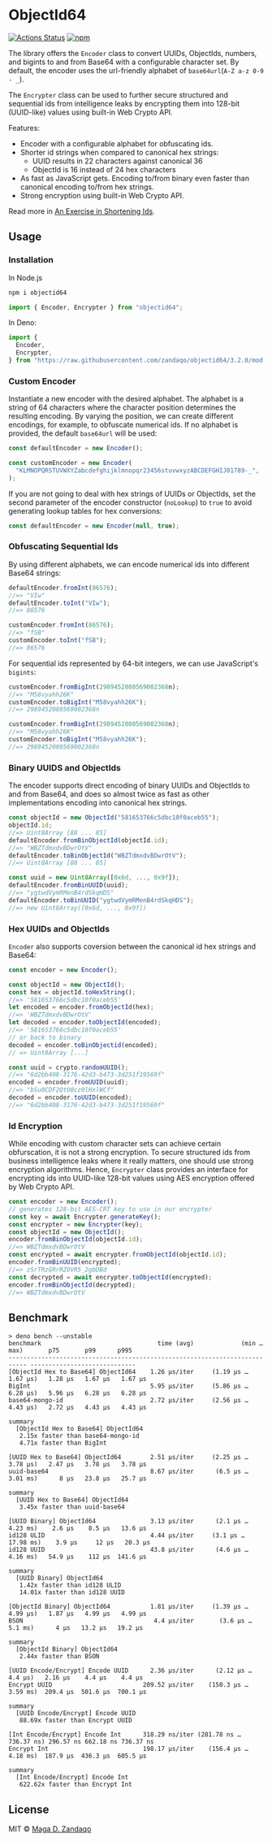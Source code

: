 # ObjectId64

[![Actions Status](https://github.com/zandaqo/objectid64/workflows/ci/badge.svg)](https://github.com/zandaqo/objectid64/actions)
[![npm](https://img.shields.io/npm/v/objectid64.svg?style=flat-square)](https://www.npmjs.com/package/objectid64)

The library offers the `Encoder` class to convert UUIDs, ObjectIds, numbers, and
bigints to and from Base64 with a configurable character set. By default, the
encoder uses the url-friendly alphabet of `base64url`(`A-Z a-z 0-9 - _`).

The `Encrypter` class can be used to further secure structured and sequential
ids from intelligence leaks by encrypting them into 128-bit (UUID-like) values
using built-in Web Crypto API.

Features:

- Encoder with a configurable alphabet for obfuscating ids.
- Shorter id strings when compared to canonical hex strings:
  - UUID results in 22 characters against canonical 36
  - ObjectId is 16 instead of 24 hex characters
- As fast as JavaScript gets. Encoding to/from binary even faster than canonical
  encoding to/from hex strings.
- Strong encryption using built-in Web Crypto API.

Read more in
[An Exercise in Shortening Ids](https://itnext.io/an-exercise-in-shortening-ids-902b723fdd91).

## Usage

### Installation

In Node.js

```bash
npm i objectid64
```

```javascript
import { Encoder, Encrypter } from "objectid64";
```

In Deno:

```javascript
import {
  Encoder,
  Encrypter,
} from "https://raw.githubusercontent.com/zandaqo/objectid64/3.2.0/mod.ts";
```

### Custom Encoder

Instantiate a new encoder with the desired alphabet. The alphabet is a string of
64 characters where the character position determines the resulting encoding. By
varying the position, we can create different encodings, for example, to
obfuscate numerical ids. If no alphabet is provided, the default `base64url`
will be used:

```javascript
const defaultEncoder = new Encoder();

const customEncoder = new Encoder(
  "KLMNOPQRSTUVWXYZabcdefghijklmnopqr23456stuvwxyzABCDEFGHIJ01789-_",
);
```

If you are not going to deal with hex strings of UUIDs or ObjectIds, set the
second parameter of the encoder constructor (`noLookup`) to `true` to avoid
generating lookup tables for hex conversions:

```javascript
const defaultEncoder = new Encoder(null, true);
```

### Obfuscating Sequential Ids

By using different alphabets, we can encode numerical ids into different Base64
strings:

```javascript
defaultEncoder.fromInt(86576);
//=> "VIw"
defaultEncoder.toInt("VIw");
//=> 86576

customEncoder.fromInt(86576);
//=> "fSB"
customEncoder.toInt("fSB");
//=> 86576
```

For sequential ids represented by 64-bit integers, we can use JavaScript's
`bigints`:

```javascript
customEncoder.fromBigInt(2989452080569002368n);
//=> "M58vyahh26K"
customEncoder.toBigInt("M58vyahh26K");
//=> 2989452080569002368n

customEncoder.fromBigInt(2989452080569002368n);
//=> "M58vyahh26K"
customEncoder.toBigInt("M58vyahh26K");
//=> 2989452080569002368n
```

### Binary UUIDS and ObjectIds

The encoder supports direct encoding of binary UUIDs and ObjectIds to and from
Base64, and does so almost twice as fast as other implementations encoding into
canonical hex strings.

```javascript
const objectId = new ObjectId("581653766c5dbc10f0aceb55");
objectId.id;
//=> Uint8Array [88 ... 85]
defaultEncoder.fromBinObjectId(objectId.id);
//=> "WBZTdmxdvBDwrOtV"
defaultEncoder.toBinObjectId("WBZTdmxdvBDwrOtV");
//=> Uint8Array [88 ... 85]

const uuid = new Uint8Array([0x6d, ..., 0x9f]);
defaultEncoder.fromBinUUID(uuid);
//=> "ygtwdVymRMenB4rdSkqHDS"
defaultEncoder.toBinUUID("ygtwdVymRMenB4rdSkqHDS");
//=> new Uint8Array([0x6d, ..., 0x9f])
```

### Hex UUIDs and ObjectIds

`Encoder` also supports coversion between the canonical id hex strings and
Base64:

```javascript
const encoder = new Encoder();

const objectId = new ObjectId();
const hex = objectId.toHexString();
//=> '581653766c5dbc10f0aceb55'
let encoded = encoder.fromObjectId(hex);
//=> 'WBZTdmxdvBDwrOtV'
let decoded = encoder.toObjectId(encoded);
//=> '581653766c5dbc10f0aceb55'
// or back to binary
decoded = encoder.toBinObjectid(encoded);
// => Uint8Array [...]

const uuid = crypto.randomUUID();
//=> "6d2bb408-3176-42d3-b473-3d251f19569f"
encoded = encoder.fromUUID(uuid);
//=> "bSu0CDF2QtO0cz0lHxlWCf"
decoded = encoder.toUUID(encoded);
//=> "6d2bb408-3176-42d3-b473-3d251f19569f"
```

### Id Encryption

While encoding with custom character sets can achieve certain obfurscation, it
is not a strong encryption. To secure structured ids from business intelligence
leaks where it really matters, one should use strong encryption algorithms.
Hence, `Encrypter` class provides an interface for encrypting ids into UUID-like
128-bit values using AES encryption offered by Web Crypto API.

```typescript
const encoder = new Encoder();
// generates 128-bit AES-CRT key to use in our encrypter
const key = await Encrypter.generateKey();
const encrypter = new Encrypter(key);
const objectId = new ObjectId();
encoder.fromBinObjectId(objectId.id);
//=> WBZTdmxdvBDwrOtV
const encrypted = await encrypter.fromObjectId(objectId.id);
encoder.fromBinUUID(encrypted);
//=> zSrTRzGRrRZOVR5_2gbDBd
const decrypted = await encrypter.toObjectId(encrypted);
encoder.fromBinObjectId(decrypted);
//=> WBZTdmxdvBDwrOtV
```

## Benchmark

```
> deno bench --unstable
benchmark                                time (avg)             (min … max)       p75       p99      p995
--------------------------------------------------------------------------- -----------------------------
[ObjectId Hex to Base64] ObjectId64    1.26 µs/iter     (1.19 µs … 1.67 µs)   1.28 µs   1.67 µs   1.67 µs
BigInt                                 5.95 µs/iter     (5.86 µs … 6.28 µs)   5.96 µs   6.28 µs   6.28 µs
base64-mongo-id                        2.72 µs/iter     (2.56 µs … 4.43 µs)   2.72 µs   4.43 µs   4.43 µs

summary
  [ObjectId Hex to Base64] ObjectId64
   2.15x faster than base64-mongo-id
   4.71x faster than BigInt

[UUID Hex to Base64] ObjectId64        2.51 µs/iter     (2.25 µs … 3.78 µs)   2.47 µs   3.78 µs   3.78 µs
uuid-base64                            8.67 µs/iter      (6.5 µs … 3.01 ms)      8 µs   23.8 µs   25.7 µs

summary
  [UUID Hex to Base64] ObjectId64
   3.45x faster than uuid-base64

[UUID Binary] ObjectId64               3.13 µs/iter      (2.1 µs … 4.23 ms)    2.6 µs    8.5 µs   13.6 µs
id128 ULID                             4.44 µs/iter     (3.1 µs … 17.98 ms)    3.9 µs     12 µs   20.3 µs
id128 UUID                             43.8 µs/iter      (4.6 µs … 4.16 ms)   54.9 µs    112 µs  141.6 µs

summary
  [UUID Binary] ObjectId64
   1.42x faster than id128 ULID
   14.01x faster than id128 UUID

[ObjectId Binary] ObjectId64           1.81 µs/iter     (1.39 µs … 4.99 µs)   1.87 µs   4.99 µs   4.99 µs
BSON                                    4.4 µs/iter       (3.6 µs … 5.1 ms)      4 µs   13.2 µs   19.2 µs

summary
  [ObjectId Binary] ObjectId64
   2.44x faster than BSON

[UUID Encode/Encrypt] Encode UUID      2.36 µs/iter      (2.12 µs … 4.4 µs)   2.16 µs    4.4 µs    4.4 µs
Encrypt UUID                         209.52 µs/iter    (150.3 µs … 3.59 ms)  209.4 µs  501.6 µs  700.1 µs

summary
  [UUID Encode/Encrypt] Encode UUID
   88.69x faster than Encrypt UUID

[Int Encode/Encrypt] Encode Int      318.29 ns/iter (281.78 ns … 736.37 ns) 296.57 ns 662.18 ns 736.37 ns
Encrypt Int                          198.17 µs/iter    (156.4 µs … 4.18 ms)  187.9 µs  436.3 µs  605.5 µs

summary
  [Int Encode/Encrypt] Encode Int
   622.62x faster than Encrypt Int
```

## License

MIT © [Maga D. Zandaqo](http://maga.name)
